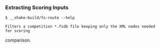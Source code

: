 ### Extracting Scoring Inputs

    $ __shake-build/fs-route --help

    Filters a competition *.fsdb file keeping only the XML nodes needed for scoring
comparison.
